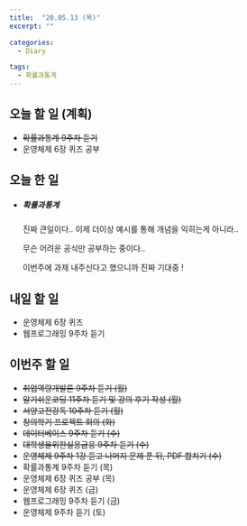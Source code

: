 ```yaml
---
title:  "20.05.13 (목)"
excerpt: ""

categories:
  - Diary

tags:
  - 확률과통계
---
```


## 오늘 할 일 (계획)

- ~~확률과통계 9주차 듣기~~
- 운영체제 6장 퀴즈 공부


## 오늘 한 일

- ##### 확률과통계

  진짜 큰일이다.. 이제 더이상 예시를 통해 개념을 익히는게 아니라..

  무슨 어려운 공식만 공부하는 중이다..

  이번주에 과제 내주신다고 했으니까 진짜 기대중 !


## 내일 할 일

- 운영체제 6장 퀴즈
- 웹프로그래밍 9주차 듣기

## 이번주 할 일

- ~~취업역량개발론 9주차 듣기 (월)~~
- ~~알기쉬운코딩 11주차 듣기 및 강의 후기 작성 (월)~~
- ~~서양고전강독 10주차 듣기 (월)~~
- ~~창의학기 프로젝트 회의 (화)~~
- ~~데이터베이스 9주차 듣기 (수)~~
- ~~대학생을위한실용금융 9주차 듣기 (수)~~
- ~~운영체제 9주차 1강 듣고 나머지 문제 푼 뒤, PDF 합치기 (수)~~
- 확률과통계 9주차 듣기 (목)
- 운영체제 6장 퀴즈 공부 (목)
- 운영체제 6장 퀴즈 (금)
- 웹프로그래밍 9주차 듣기 (금)
- 운영체제 9주차 듣기 (토)
